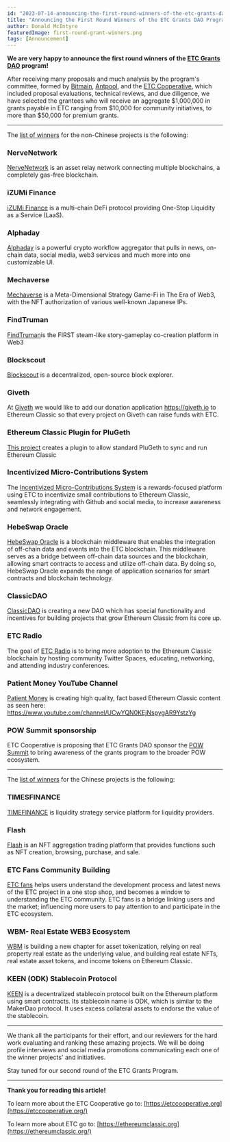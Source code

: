 ```yaml
---
id: "2023-07-14-announcing-the-first-round-winners-of-the-etc-grants-dao-program-cn"
title: "Announcing the First Round Winners of the ETC Grants DAO Program"
author: Donald McIntyre
featuredImage: first-round-grant-winners.png
tags: [Announcement]
---
```


**We are very happy to announce the first round winners of the [ETC Grants DAO](https://etcgrantsdao.io/) program!**

After receiving many proposals and much analysis by the program's committee, formed by [Bitmain](https://www.bitmain.com/), [Antpool](https://www.antpool.com), and the [ETC Cooperative](https://etccooperative.org/), which included proposal evaluations, technical reviews, and due diligence, we have selected the grantees who will receive an aggregate $1,000,000 in grants payable in ETC ranging from $10,000 for community initiatives, to more than $50,000 for premium grants.

---

The [list of winners](https://etcgrants.softr.app/projects-list-en) for the non-Chinese projects is the following:

### NerveNetwork

[NerveNetwork](https://etcgrants.softr.app/project-details-review-en?recordId=recX5SnfUaW7StHiq) is an asset relay network connecting multiple blockchains, a completely gas-free blockchain.

### iZUMi Finance

[iZUMi Finance](https://etcgrants.softr.app/project-details-review-en?recordId=recAgWpIfely1Btoc) is a multi-chain DeFi protocol providing One-Stop Liquidity as a Service (LaaS).

### Alphaday

[Alphaday](https://etcgrants.softr.app/project-details-review-en?recordId=recFXsxD1gSPBC6ab) is a powerful crypto workflow aggregator that pulls in news, on-chain data, social media, web3 services and much more into one customizable UI.

### Mechaverse

[Mechaverse](https://etcgrants.softr.app/project-details-review-en?recordId=recSTW5H2tIpI8RQo) is a Meta-Dimensional Strategy Game-Fi in The Era of Web3, with the NFT authorization of various well-known Japanese IPs.

### FindTruman

[FindTruman](https://etcgrants.softr.app/project-details-review-en?recordId=recojDDyWm6un7bv7)is the FIRST steam-like story-gameplay co-creation platform in Web3

### Blockscout

[Blockscout](https://etcgrants.softr.app/project-details-review-en?recordId=recF2ZgRGBCNbg8KL) is a decentralized, open-source block explorer.

### Giveth

At [Giveth](https://etcgrants.softr.app/project-details-review-en?recordId=recNgFDKdD1K7XSZ1) we would like to add our donation application https://giveth.io to Ethereum Classic so that every project on Giveth can raise funds with ETC.

### Ethereum Classic Plugin for PluGeth

[This project](https://etcgrants.softr.app/project-details-review-en?recordId=recOpSvgpRDDBPuJ8) creates a plugin to allow standard PluGeth to sync and run Ethereum Classic

### Incentivized Micro-Contributions System

The [Incentivized Micro-Contributions System](https://etcgrants.softr.app/project-details-review-en?recordId=recUjRAqrz5WJTixw) is a rewards-focused platform using ETC to incentivize small contributions to Ethereum Classic, seamlessly integrating with Github and social media, to increase awareness and network engagement.

### HebeSwap Oracle

[HebeSwap Oracle](https://etcgrants.softr.app/project-details-review-en?recordId=recawTYlPRP0Ntkwz) is a blockchain middleware that enables the integration of off-chain data and events into the ETC blockchain. This middleware serves as a bridge between off-chain data sources and the blockchain, allowing smart contracts to access and utilize off-chain data. By doing so, HebeSwap Oracle expands the range of application scenarios for smart contracts and blockchain technology.

### ClassicDAO

[ClassicDAO](https://etcgrants.softr.app/project-details-review-en?recordId=recZ9rnWBcmTO6FYj) is creating a new DAO which has special functionality and incentives for building projects that grow Ethereum Classic from its core up.

### ETC Radio

The goal of [ETC Radio](https://etcgrants.softr.app/project-details-review-en?recordId=recQfTCd5Idu96HrC) is to bring more adoption to the Ethereum Classic blockchain by hosting community Twitter Spaces, educating, networking, and attending industry conferences.

### Patient Money YouTube Channel

[Patient Money](https://etcgrants.softr.app/project-details-review-en?recordId=recrLz0lwuMbwD23o) is creating high quality, fact based Ethereum Classic content as seen here: https://www.youtube.com/channel/UCwYQN0KEjNspygAR9YstzYg

### POW Summit sponsorship

ETC Cooperative is proposing that ETC Grants DAO sponsor the [POW Summit](https://etcgrants.softr.app/project-details-review-en?recordId=recHBC1GES5DpKSPF) to bring awareness of the grants program to the broader POW ecosystem.

---

The [list of winners](https://etcgrants.softr.app/projects-list-zh) for the Chinese projects is the following:

### TIMESFINANCE

[TIMEFINANCE](https://etcgrants.softr.app/project-details-review-cn?recordId=rec5OBQ30NPbq30b8) is liquidity strategy service platform for liquidity providers.

### Flash

[Flash](https://etcgrants.softr.app/project-details-review-cn?recordId=recHCbzYkaOlfFUpS) is an NFT aggregation trading platform that provides functions such as NFT creation, browsing, purchase, and sale.

### ETC Fans Community Building

[ETC fans](https://etcgrants.softr.app/project-details-review-cn?recordId=recr0eMr29BldNctN) helps users understand the development process and latest news of the ETC project in a one stop shop, and becomes a window to understanding the ETC community. ETC fans is a bridge linking users and the market; influencing more users to pay attention to and participate in the ETC ecosystem.

### WBM- Real Estate WEB3 Ecosystem

[WBM](https://etcgrants.softr.app/project-details-review-cn?recordId=recA9y80KIuXXRFhN) is building a new chapter for asset tokenization, relying on real property real estate as the underlying value, and building real estate NFTs, real estate asset tokens, and income tokens on Ethereum Classic.

### KEEN (ODK) Stablecoin Protocol

[KEEN](https://etcgrants.softr.app/project-details-review-cn?recordId=recoXCg2UoyzxDEfP) is a decentralized stablecoin protocol built on the Ethereum platform using smart contracts. Its stablecoin name is ODK, which is similar to the MakerDao protocol. It uses excess collateral assets to endorse the value of the stablecoin.

---

We thank all the participants for their effort, and our reviewers for the hard work evaluating and ranking these amazing projects. We will be doing profile interviews and social media promotions communicating each one of the winner projects' and initiatives.

Stay tuned for our second round of the ETC Grants Program. 

---

**Thank you for reading this article!**

To learn more about the ETC Cooperative go to:  [https://etccooperative.org](https://etccooperative.org/)

To learn more about ETC go to:  [https://ethereumclassic.org](https://ethereumclassic.org/)
